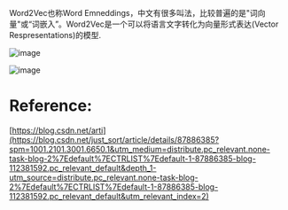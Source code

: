 Word2Vec也称Word Emneddings，中文有很多叫法，比较普遍的是"词向量"或“词嵌入”。Word2Vec是一个可以将语言文字转化为向量形式表达(Vector Respresentations)的模型.

![image](https://user-images.githubusercontent.com/36963108/173272722-406ae1a6-eda2-4dce-82bb-17c6e6d08e3e.png)

![image](https://user-images.githubusercontent.com/36963108/173272950-c03779ef-0323-4458-ad03-a729ae22f005.png)


# Reference:
[https://blog.csdn.net/arti](https://blog.csdn.net/just_sort/article/details/87886385?spm=1001.2101.3001.6650.1&utm_medium=distribute.pc_relevant.none-task-blog-2%7Edefault%7ECTRLIST%7Edefault-1-87886385-blog-112381592.pc_relevant_default&depth_1-utm_source=distribute.pc_relevant.none-task-blog-2%7Edefault%7ECTRLIST%7Edefault-1-87886385-blog-112381592.pc_relevant_default&utm_relevant_index=2)
